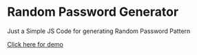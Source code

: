# Random Password Generator
Just a Simple JS Code for generating Random Password Pattern

[Click here for demo](http://iamarav.github.io/random-password-generator)
